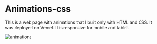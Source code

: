 # Animations-css

This is a web page with animations that I built only with HTML and CSS. It was deployed on Vercel. It is responsive for mobile and tablet.

![animations](https://user-images.githubusercontent.com/71913145/219879152-2f1cd6d8-3bb2-48b4-810f-0f4e72df8867.png)
